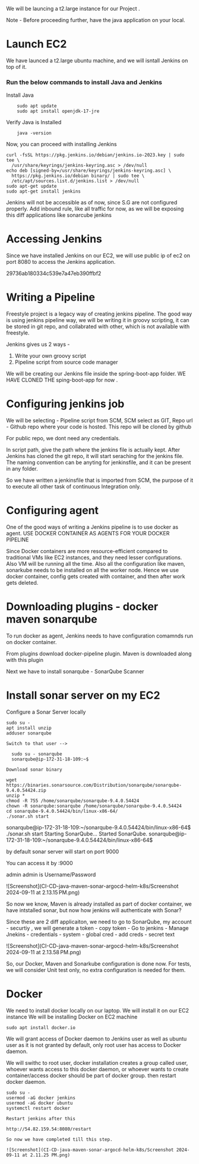 
We will be launcing a t2.large instance for our Project . 

Note - Before proceeding further, have the java application on your local.


# Launch EC2

We have launced a t2.large ubuntu machine, and we will isntall Jenkins on top of it.

### Run the below commands to install Java and Jenkins

Install Java
```
    sudo apt update
    sudo apt install openjdk-17-jre

```

Verify Java is Installed
```
    java -version
```

Now, you can proceed with installing Jenkins

```
curl -fsSL https://pkg.jenkins.io/debian/jenkins.io-2023.key | sudo tee \
  /usr/share/keyrings/jenkins-keyring.asc > /dev/null
echo deb [signed-by=/usr/share/keyrings/jenkins-keyring.asc] \
  https://pkg.jenkins.io/debian binary/ | sudo tee \
  /etc/apt/sources.list.d/jenkins.list > /dev/null
sudo apt-get update
sudo apt-get install jenkins

```
Jenkins will not be accessible as of now, since S.G are not configured properly.
Add inbound rule, like all traffic for now, as we will be exposing this diff applications like sonarcube jenkins

# Accessing Jenkins

Since we have installed Jenkins on our EC2, we will use public ip of ec2 on port 8080 to access the Jenkins application.

29736ab180334c539e7a47eb390ffbf2

# Writing a Pipeline

Freestyle project is a legacy way of creating jenkins pipeline. The good way is using jenkins pipeline way, we will be writing it in groovy scripting, it can be stored in git repo, and collabrated with other, which is not available with freestyle.

Jenkins gives us 2 ways -

1. Write your own groovy script
2. Pipeline script from source code manager

We will be creating our Jenkins file inside the spring-boot-app folder. WE HAVE CLONED THE sping-boot-app for now .


# Configuring jenkins job

We will be selecting - Pipeline script from SCM, SCM select as GIT, Repo url - Github repo where your code is hosted. This repo will be cloned by github

For public repo, we dont need any credentials.

In script path, give the path where the jenkins file is actually kept. After Jenkins has cloned the git repo, it will start seraching for the jenkins file. The naming convention can be anyting for jenkinsfile, and it can be present in any folder.

So we have written a jenkinsfile that is imported from SCM, the purpose of it to execute all other task of continuous Integration only.

# Configuring agent

One of the good ways of writing a Jenkins pipeline is to use docker as agent. USE DOCKER CONTAINER AS AGENTS FOR YOUR DOCKER PIPELINE

Since Docker containers are more resource-efficient compared to traditional VMs like EC2 instances, and they need lesser configurations. Also VM will be running all the time. Also all the configuration like maven, sonarkube needs to be installed on all the worker node. Hence we use docker container, config gets created with container, and then after work gets deleted.

# Downloading plugins - docker maven sonarqube
To run docker as agent, Jenkins needs to have configuration comamnds run on docker container.

From plugins download docker-pipeline plugin.
Maven is downloaded along with this plugin

Next we have to install sonarqube - SonarQube Scanner

# Install sonar server on my EC2

Configure a Sonar Server locally
```
sudo su - 
apt install unzip
adduser sonarqube

Switch to that user -->

  sudo su - sonarqube
  sonarqube@ip-172-31-18-109:~$ 

Download sonar binary

wget https://binaries.sonarsource.com/Distribution/sonarqube/sonarqube-9.4.0.54424.zip
unzip *
chmod -R 755 /home/sonarqube/sonarqube-9.4.0.54424
chown -R sonarqube:sonarqube /home/sonarqube/sonarqube-9.4.0.54424
cd sonarqube-9.4.0.54424/bin/linux-x86-64/
./sonar.sh start
```

sonarqube@ip-172-31-18-109:~/sonarqube-9.4.0.54424/bin/linux-x86-64$ ./sonar.sh start
Starting SonarQube...
Started SonarQube.
sonarqube@ip-172-31-18-109:~/sonarqube-9.4.0.54424/bin/linux-x86-64$ 

by default sonar server will start on port 9000

You can access it by <public-ip of EC2>:9000

admin admin is Username/Password

![Screenshot](CI-CD-java-maven-sonar-argocd-helm-k8s/Screenshot 2024-09-11 at 2.13.15 PM.png)


So now we know, Maven is already installed as part of docker container, we have intstalled sonar, but now how jenkins will authenticate with Sonar?

Since these are 2 diff applicaiton, we need to go to SonarQube, my account - securtiy , we will generate a token - copy token - Go to jenkins - Manage Jnekins - credentials - system - global cred - add creds - secret text

![Screenshot](CI-CD-java-maven-sonar-argocd-helm-k8s/Screenshot 2024-09-11 at 2.13.58 PM.png)

So, our Docker, Maven and Sonarkube configuration is done now. For tests, we will consider Unit test only, no extra configuration is needed for them.

# Docker

We need to install docker locally on our laptop. We will install it on our EC2 instance 
We will be installing Docker on EC2 machine
```
sudo apt install docker.io
```

We will grant access of Docker daemon to Jenkins user as well as ubuntu user as it is not granted by default, only root user has access to Docker daemon.

We will swithc to root user, docker installation creates a group called user, whoever wants access to this docker daemon, or whoever wants to create container/access docker should be part of docker group.
then restart docker daemon.

```
sudo su - 
usermod -aG docker jenkins
usermod -aG docker ubuntu
systemctl restart docker

Restart jenkins after this  

http://54.82.159.54:8080/restart

So now we have completed till this step.

![Screenshot](CI-CD-java-maven-sonar-argocd-helm-k8s/Screenshot 2024-09-11 at 2.11.25 PM.png)